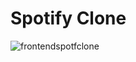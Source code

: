 # Spotify Clone

![frontendspotfclone](https://user-images.githubusercontent.com/100318892/192650086-5e2b1ee3-9f27-4cf4-874e-3e053aced689.jpg)
